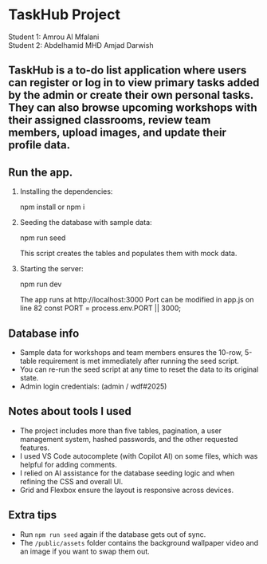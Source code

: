 TaskHub Project
=====================
Student 1: Amrou Al Mfalani  
Student 2: Abdelhamid MHD Amjad Darwish

TaskHub is a to-do list application where users can register or log in to view primary tasks added by the admin or create their own personal tasks. They can also browse upcoming workshops with their assigned classrooms, review team members, upload images, and update their profile data.
--------------------------------

Run the app.
--------------------------------
1. Installing the dependencies:
   
   npm install or npm i
   
2. Seeding the database with sample data:
   
   npm run seed
   
   This script creates the tables and populates them with mock data.

3. Starting the server:
   
   npm run dev
   
   The app runs at http://localhost:3000
   Port can be modified in app.js on line 82 
   const PORT = process.env.PORT || 3000;

Database info
---------------------
- Sample data for workshops and team members ensures the 10-row, 5-table requirement is met immediately after running the seed script.
- You can re-run the seed script at any time to reset the data to its original state.
- Admin login credentials: (admin / wdf#2025)

Notes about tools I used
------------------------------
- The project includes more than five tables, pagination, a user management system, hashed passwords, and the other requested features.
- I used VS Code autocomplete (with Copilot AI) on some files, which was helpful for adding comments.
- I relied on AI assistance for the database seeding logic and when refining the CSS and overall UI.
- Grid and Flexbox ensure the layout is responsive across devices.


Extra tips
----------
- Run `npm run seed` again if the database gets out of sync.
- The `/public/assets` folder contains the background wallpaper video and an image if you want to swap them out.
